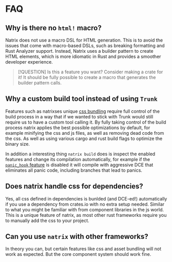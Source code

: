 # FAQ

## Why is there no `html!` macro?
Natrix does not use a macro DSL for HTML generation. This is to avoid the issues that come with macro-based DSLs, such as breaking formatting and Rust Analyzer support. Instead, Natrix uses a builder pattern to create HTML elements, which is more idiomatic in Rust and provides a smoother developer experience.

> [!QUESTION]
> Is this a feature you want? Consider making a crate for it!
> It should be fully possible to create a macro that generates the builder pattern calls.

## Why a custom build tool instead of using `Trunk`
Features such as natrixses unique [css bundling](css.md) require full control of the build process in a way that if we wanted to stick with Trunk would still require us to have a custom tool calling it.
By fully taking control of the build process natrix applies the best possible optimizations by default, for example minifying the css and js files, as well as removing dead code from the css.
As well as using various cargo and rust build flags to optimize the binary size.

In addition a interesting thing `natrix build` does is inspect the enabled features and change its compilation automatically, for example if the [`panic_hook` feature](features.md#panic_hook) is disabled it will compile with aggressive DCE that eliminates all panic code, including branches that lead to panics.

## Does natrix handle css for dependencies?
Yes, all css defined in dependencies is bunlded (and DCE-ed!) automatically if you use a dependency from crates.io with no extra setup needed. Similar to what you might be familiar with from component libraries in the js world. This is a unique feature of natrix, as most other rust frameworks require you to manually add the css to your project.

## Can you use `natrix` with other frameworks?
In theory you can, but certain features like css and asset bundling will not work as expected. But the core component system should work fine.
